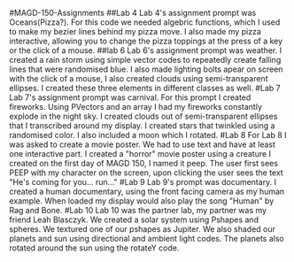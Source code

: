 #MAGD-150-Assignments
##Lab 4
  Lab 4's assignment prompt was Oceans(Pizza?). For this code we needed algebric functions, which I used to make my bezier lines behind my pizza move. I also made my pizza interactive, allowing you to change the pizza toppings at the press of a key or the click of a mouse. 
##lab 6
  Lab 6's assignment prompt was weather. I created a rain storm using simple vector codes to repeatedly create falling lines that were randomised blue. I also made lighting bolts apear on screen with the click of a mouse, I also created clouds using semi-transparent ellipses. I created these three elements in different classes as well. 
#Lab 7
  Lab 7's assignment prompt was carnival. For this prompt I created fireworks. Using PVectors and an array I had my fireworks constantly explode in the night sky. I created clouds out of semi-transparent ellipses that I transcribed around my display. I created stars that twinkled using a randomised color. I also included a moon which I rotated. 
#Lab 8 
  For Lab 8 I was asked to create a movie poster. We had to use text and have at least one interactive part. I created a "horror" movie poster using a creature I created on the first day of MAGD 150, I named it peep. The user first sees PEEP with my character on the screen, upon clicking the user sees the text "He's coming for you... run..."
#Lab 9
  Lab 9's prompt was documentary. I created a human documentary, using the front facing camera as my human example. When loaded my display would also play the song "Human" by Rag and Bone.
#Lab 10
  Lab 10 was the partner lab, my partner was my friend Leah Blasczyk. We created a solar system using Pshapes and spheres. We textured one of our pshapes as Jupiter. We also shaded our planets and sun using directional and ambient light codes. The planets also rotated around the sun using the rotateY code. 
